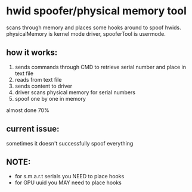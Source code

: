# hwid spoofer/physical memory tool
 scans through memory and places some hooks around to spoof hwids. physicalMemory is kernel mode driver, spooferTool is usermode.
 
 ## how it works:
 
1. sends commands through CMD to retrieve serial number and place in text file
2. reads from text file
3. sends content to driver
4. driver scans physical memory for serial numbers
5. spoof one by one in memory

almost done 70%

## current issue:

sometimes it doesn't successfully spoof everything


## NOTE:
- for s.m.a.r.t serials you NEED to place hooks
- for GPU uuid you MAY need to place hooks
